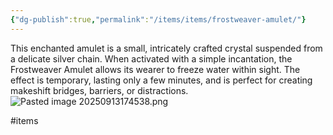 ```yaml
---
{"dg-publish":true,"permalink":"/items/items/frostweaver-amulet/"}
---
```


This enchanted amulet is a small, intricately crafted crystal suspended from a delicate silver chain. When activated with a simple incantation, the Frostweaver Amulet allows its wearer to freeze water within sight. The effect is temporary, lasting only a few minutes, and is perfect for creating makeshift bridges, barriers, or distractions.![Pasted image 20250913174538.png](/img/user/items/tome%20pages/image%20files/Pasted%20image%2020250913174538.png)

#items